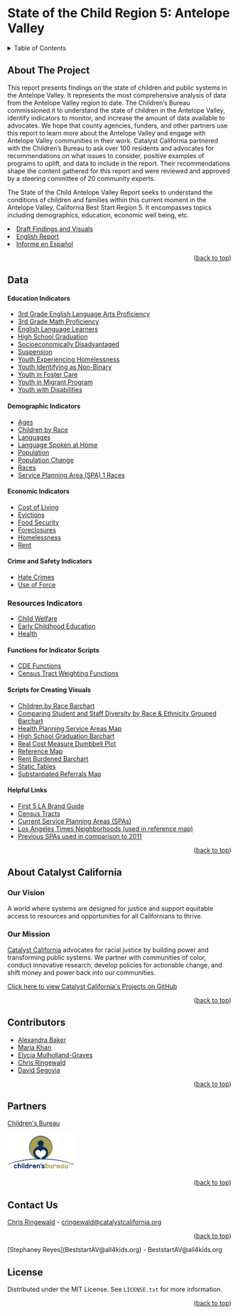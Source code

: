 # State of the Child Region 5: Antelope Valley

<details>
  <summary>Table of Contents</summary>
  <ol>
    <li>
      <a href="#about-the-project">About The Project</a></li>
    <li><a href="#data">Data</a></li>
    <li><a href="#about-catalyst-california">About Catalyst California</a>
      <ul>
        <li><a href="#our-vision">Our Vision</a></li>
        <li><a href="#our-mission">Our Mission</a></li>
      </ul>
    </li>
    <li><a href="#contributors">Contributors</a></li>    
    <li><a href="#partners">Partners</a></li>
    <li><a href="#contact-us">Contact Us</a></li>
    <li><a href="#license">License</a></li>
  </ol>
</details>

## About The Project

This report presents findings on the state of children and public systems in the Antelope Valley. It represents the most comprehensive analysis of data from the Antelope Valley region to date. The Children’s Bureau commissioned it to understand the state of children in the Antelope Valley, identify indicators to monitor, and increase the amount of data available to advocates. We hope that county agencies, funders, and other partners use this report to learn more about the Antelope Valley and engage with Antelope Valley communities in their work. Catalyst California partnered with the Children’s Bureau to ask over 100 residents and advocates for recommendations on what issues to consider, positive examples of programs to uplift, and data to include in the report. Their recommendations shape the content gathered for this report and were reviewed and approved by a steering committee of 20 community experts. 

The State of the Child Antelope Valley Report seeks to understand the conditions of children and families within this current moment in the Antelope Valley, California Best Start Region 5. It encompasses topics including demographics, education, economic well being, etc.

<li><a href="https://catalystcalifornia.github.io/State_of_the_Child_Region_5/findings_visuals_draft.html">Draft Findings and Visuals</a></li>
<li><a href="">English Report</a></li>
<li><a href="">Informe en Español</a></li>
<p align="right">(<a href="#top">back to top</a>)</p>

## Data

#### Education Indicators
<ul>
  <li><a href="R_Scripts/ela.R">3rd Grade English Language Arts Proficiency</a></li>  
  <li><a href="R_Scripts/math.R">3rd Grade Math Proficiency</a></li>
  <li><a href="R_Scripts/ell.R">English Language Learners</a></li>
  <li><a href="R_Scripts/hs_grad.R">High School Graduation</a></li>
  <li><a href="R_Scripts/socioeconomically_disadvantaged.R">Socioeconomically Disadvantaged</a></li>
  <li><a href="R_Scripts/suspension.R">Suspension</a></li>  
  <li><a href="R_Scripts/student_homelessness.R">Youth Experiencing Homelessness</a></li>  
  <li><a href="R_Scripts/non-binary.R">Youth Identifying as Non-Binary</a></li>  
  <li><a href="R_Scripts/foster.R">Youth in Foster Care</a></li>
  <li><a href="R_Scripts/migrant.R">Youth in Migrant Program</a></li>
  <li><a href="R_Scripts/disabilities.R">Youth with Disabilities</a></li> 
</ul>


#### Demographic Indicators
<ul>
  <li><a href="R_Scripts/age.R">Ages</a></li>  
  <li><a href="R_Scripts/under18_by_race.R">Children by Race</a></li>
  <li><a href="R_Scripts/language_entire_av.R">Languages</a></li>    
  <li><a href="R_Scripts/language.R">Language Spoken at Home</a></li>
  <li><a href="R_Scripts/population.R">Population</a></li>
  <li><a href="R_Scripts/population_change.R">Population Change</a></li>
  <li><a href="R_Scripts/race.R">Races</a></li>
  <li><a href="R_Scripts/race_entire_av.R">Service Planning Area (SPA) 1 Races</a></li>
</ul>

#### Economic Indicators
<ul>
  <li><a href="R_Scripts/cost_of_living.R">Cost of Living</a></li>
  <li><a href="R_Scripts/eviction.R">Evictions</a></li>
  <li><a href="R_Scripts/food_security.R">Food Security</a></li>
  <li><a href="R_Scripts/foreclosure.R">Foreclosures</a></li>
  <li><a href="R_Scripts/homeless.R">Homelessness</a></li>
  <li><a href="R_Scripts/rent_burden_totals.R">Rent </a></li>
</ul> 

#### Crime and Safety Indicators
<ul>
  <li><a href="R_Scripts/hate_crimes.R">Hate Crimes</a></li>
  <li><a href="R_Scripts/use_of_force.R">Use of Force</a></li>
</ul>

### Resources Indicators
<ul>
  <li><a href="R_Scripts/child_welfare.R">Child Welfare</a></li>
  <li><a href="R_Scripts/ece.R">Early Childhood Education</a></li>
  <li><a href="R_Scripts/health.R">Health</a></li>
</ul>

#### Functions for Indicator Scripts
<ul>
  <li><a href="R_Scripts/cde_functions.R">CDE Functions</a></li>
  <li><a href="R_Scripts/Tract_Wt_Avg_Functions.R">Census Tract Weighting Functions</a></li>
</ul>

#### Scripts for Creating Visuals
<ul>
  <li><a href="R_Scripts/av_children_by_race_chart.R">Children by Race Barchart</a></li>
  <li><a href="R_Scripts/staff_and_students_by_race_chart.R">Comparing Student and Staff Diversity by Race & Ethnicity Grouped Barchart</a></li>
  <li><a href="R_Scripts/HPSAs_Map.R">Health Planning Service Areas Map</a></li>  
  <li><a href="R_Scripts/hs_grad_chart.R">High School Graduation Barchart</a></li>
  <li><a href="R_Scripts/rcm_chart.R">Real Cost Measure Dumbbell Plot</a></li>
  <li><a href="R_Scripts/AV_Reference_Map.R">Reference Map</a></li>  
  <li><a href="R_Scripts/rent_chart.R">Rent Burdened Barchart</a></li>  
  <li><a href="R_Scripts/static_tables.R">Static Tables</a></li>  
  <li><a href="R_Scripts/substantiated_referrals_map.R">Substantiated Referrals Map</a></li>
</ul>

#### Helpful Links
<ul>
  <li><a href="F5LA_BrandGuidelines_COLORS.pdf">First 5 LA Brand Guide</a></li>
  <li><a href="https://www.census.gov/geographies/mapping-files/time-series/geo/cartographic-boundary.2020.html">Census Tracts</a></li>
  <li><a href="https://egis-lacounty.hub.arcgis.com/datasets/service-planning-areas-2022-view/explore?location=34.025999%2C-118.300941%2C8.00">Current Service Planning Areas (SPAs)</a></li>
  <li><a href="https://maps.latimes.com/neighborhoods/index.html">Los Angeles Times Neighborhoods (used in reference map)</a></li>
  <li><a href="https://egis-lacounty.hub.arcgis.com/datasets/lacounty::la-county-service-planning-area-2012/explore">Previous SPAs used in comparison to 2011</a></li>
</ul>
<p align="right">(<a href="#top">back to top</a>)</p>

## About Catalyst California

### Our Vision
A world where systems are designed for justice and support equitable access to resources and opportunities for all Californians to thrive.

### Our Mission
[Catalyst California](https://www.catalystcalifornia.org/) advocates for racial justice by building power and transforming public systems. We partner with communities of color, conduct innovative research, develop policies for actionable change, and shift money and power back into our communities. 

[Click here to view Catalyst California's Projects on GitHub](https://github.com/catalystcalifornia)
<p align="right">(<a href="#top">back to top</a>)</p>


## Contributors

* [Alexandra Baker](https://github.com/bakeralexan)
* [Maria Khan](https://github.com/mariatkhan)
* [Elycia Mulholland-Graves](https://github.com/elyciamg)
* [Chris Ringewald](https://github.com/cringewald)
* [David Segovia](https://github.com/davidseg1997)
<p align="right">(<a href="#top">back to top</a>)</p>

## Partners
[Children's Bureau](https://www.all4kids.org/)

<img src="Images/ChildrensBureauLogo.jpg" alt="Childrens Bureau Logo" width="30%" 
     height="20%">
<p align="right">(<a href="#top">back to top</a>)</p>

## Contact Us

[Chris Ringewald](https://www.linkedin.com/in/chris-ringewald-6766369/) - cringewald@catalystcalifornia.org
<p align="right">(<a href="#top">back to top</a>)</p>
[Stephaney Reyes](BeststartAV@all4kids.org) - BeststartAV@all4kids.org

## License

Distributed under the MIT License. See `LICENSE.txt` for more information.
<p align="right">(<a href="#top">back to top</a>)</p>

